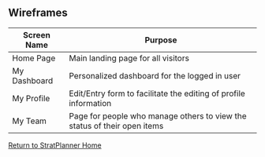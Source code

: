 ## Wireframes
Screen Name | Purpose
------------ | -----------
Home Page | Main landing page for all visitors
My Dashboard | Personalized dashboard for the logged in user
My Profile | Edit/Entry form to facilitate the editing of profile information
My Team | Page for people who manage others to view the status of their open items

[Return to StratPlanner Home](../docs/README.md)